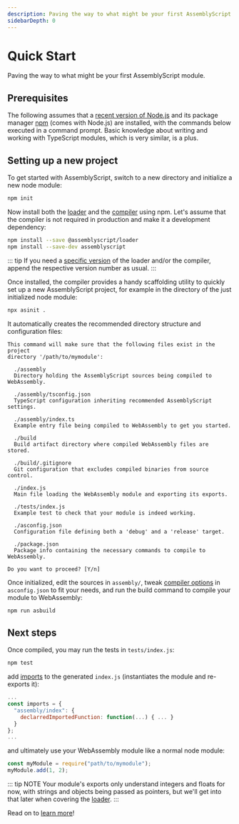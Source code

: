 ```yaml
---
description: Paving the way to what might be your first AssemblyScript module.
sidebarDepth: 0
---
```


# Quick Start

Paving the way to what might be your first AssemblyScript module.

## Prerequisites

The following assumes that a [recent version of Node.js](https://nodejs.org) and its package manager [npm](https://www.npmjs.com) \(comes with Node.js\) are installed, with the commands below executed in a command prompt. Basic knowledge about writing and working with TypeScript modules, which is very similar, is a plus.

## Setting up a new project

To get started with AssemblyScript, switch to a new directory and initialize a new node module:

```sh
npm init
```

Now install both the [loader](./loader.md) and the [compiler](./compiler.md) using npm. Let's assume that the compiler is not required in production and make it a development dependency:

```sh
npm install --save @assemblyscript/loader
npm install --save-dev assemblyscript
```

::: tip
If you need a [specific version](https://github.com/AssemblyScript/assemblyscript/releases) of the loader and/or the compiler, append the respective version number as usual.
:::

Once installed, the compiler provides a handy scaffolding utility to quickly set up a new AssemblyScript project, for example in the directory of the just initialized node module:

```sh
npx asinit .
```

It automatically creates the recommended directory structure and configuration files:

```
This command will make sure that the following files exist in the project
directory '/path/to/mymodule':

  ./assembly
  Directory holding the AssemblyScript sources being compiled to WebAssembly.

  ./assembly/tsconfig.json
  TypeScript configuration inheriting recommended AssemblyScript settings.

  ./assembly/index.ts
  Example entry file being compiled to WebAssembly to get you started.

  ./build
  Build artifact directory where compiled WebAssembly files are stored.

  ./build/.gitignore
  Git configuration that excludes compiled binaries from source control.

  ./index.js
  Main file loading the WebAssembly module and exporting its exports.

  ./tests/index.js
  Example test to check that your module is indeed working.

  ./asconfig.json
  Configuration file defining both a 'debug' and a 'release' target.

  ./package.json
  Package info containing the necessary commands to compile to WebAssembly.

Do you want to proceed? [Y/n]
```

Once initialized, edit the sources in `assembly/`, tweak [compiler options](./compiler.md) in `asconfig.json` to fit your needs, and run the build command to compile your module to WebAssembly:

```sh
npm run asbuild
```

## Next steps

Once compiled, you may run the tests in `tests/index.js`:

```sh
npm test
```

add [imports](./exports-and-imports.md#imports) to the generated `index.js` (instantiates the module and re-exports it):

```js
...
const imports = {
  "assembly/index": {
    declarredImportedFunction: function(...) { ... }
  }
};
...
```

and ultimately use your WebAssembly module like a normal node module:

```js
const myModule = require("path/to/mymodule");
myModule.add(1, 2);
```

::: tip NOTE
Your module's exports only understand integers and floats for now, with strings and objects being passed as pointers, but we'll get into that later when covering the [loader](/loader.md).
:::

Read on to [learn more](/basics.md)!
